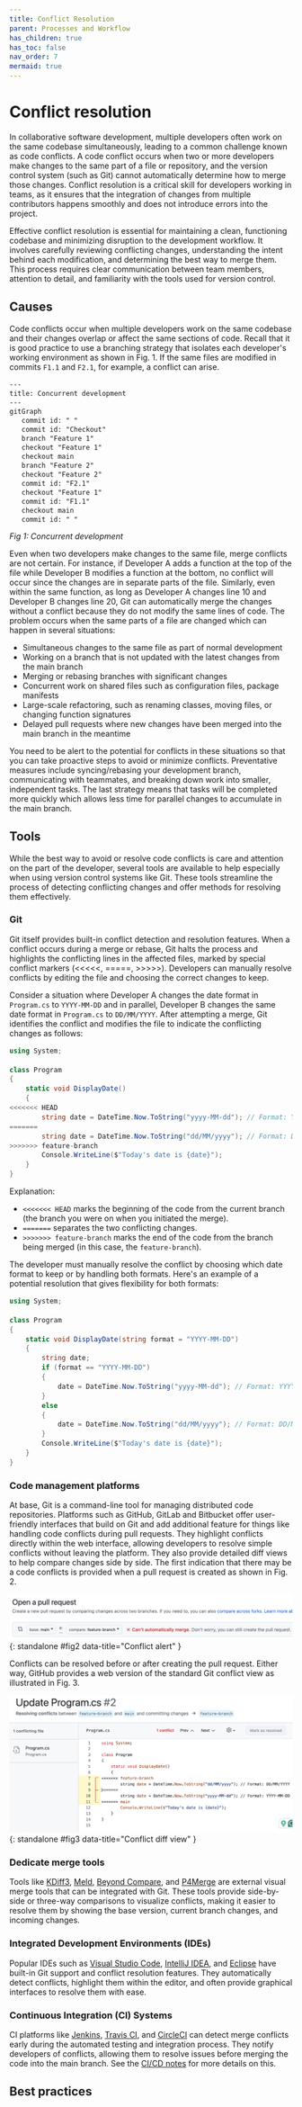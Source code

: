 ```yaml
---
title: Conflict Resolution
parent: Processes and Workflow
has_children: true
has_toc: false
nav_order: 7
mermaid: true
---
```


# Conflict resolution

In collaborative software development, multiple developers often work on the same codebase 
simultaneously, leading to a common challenge known as code conflicts. A code conflict occurs 
when two or more developers make changes to the same part of a file or repository, and the 
version control system (such as Git) cannot automatically determine how to merge those changes. 
Conflict resolution is a critical skill for developers working in teams, as it ensures that the 
integration of changes from multiple contributors happens smoothly and does not introduce errors 
into the project.

Effective conflict resolution is essential for maintaining a clean, functioning codebase and 
minimizing disruption to the development workflow. It involves carefully reviewing conflicting 
changes, understanding the intent behind each modification, and determining the best way to 
merge them. This process requires clear communication between team members, attention to detail, 
and familiarity with the tools used for version control.

## Causes

Code conflicts occur when multiple developers work on the same codebase and their changes overlap 
or affect the same sections of code. Recall that it is good practice to use a branching strategy
that isolates each developer's working environment as shown in Fig. 1. If the same files are 
modified in commits `F1.1` and `F2.1`, for example, a conflict can arise.

``` mermaid
---
title: Concurrent development
---
gitGraph
   commit id: " "
   commit id: "Checkout"
   branch "Feature 1"
   checkout "Feature 1"
   checkout main
   branch "Feature 2"
   checkout "Feature 2"
   commit id: "F2.1"
   checkout "Feature 1"
   commit id: "F1.1"
   checkout main
   commit id: " "
```

*Fig 1: Concurrent development*

Even when two developers make changes to the same file, merge conflicts are not certain. For 
instance, if Developer A adds a function at the top of the file while Developer B modifies a 
function at the bottom, no conflict will occur since the changes are in separate parts of the 
file. Similarly, even within the same function, as long as Developer A changes line 10 and 
Developer B changes line 20, Git can automatically merge the changes without a conflict because 
they do not modify the same lines of code. The problem occurs when the same parts of a file are
changed which can happen in several situations:

* Simultaneous changes to the same file as part of normal development
* Working on a branch that is not updated with the latest changes from the main branch
* Merging or rebasing branches with significant changes
* Concurrent work on shared files such as configuration files, package manifests
* Large-scale refactoring, such as renaming classes, moving files, or changing function signatures
* Delayed pull requests where new changes have been merged into the main branch in the meantime

You need to be alert to the potential for conflicts in these situations so that you can take 
proactive steps to avoid or minimize conflicts. Preventative measures include syncing/rebasing 
your development branch, communicating with teammates, and breaking down work into smaller, 
independent tasks. The last strategy means that tasks will be completed more quickly which allows
less time for parallel changes to accumulate in the main branch.

## Tools

While the best way to avoid or resolve code conflicts is care and attention on the part of the
developer, several tools are available to help especially when using version control systems like 
Git. These tools streamline the process of detecting conflicting changes and offer methods for 
resolving them effectively.

### Git

Git itself provides built-in conflict detection and resolution features. When a conflict occurs 
during a merge or rebase, Git halts the process and highlights the conflicting lines in the 
affected files, marked by special conflict markers (<<<<<, =====, >>>>>). Developers can manually 
resolve conflicts by editing the file and choosing the correct changes to keep.

Consider a situation where Developer A changes the date format in `Program.cs` to `YYYY-MM-DD`
and in parallel, Developer B changes the same date format in `Program.cs` to `DD/MM/YYYY`. After 
attempting a merge, Git identifies the conflict and modifies the file to indicate the conflicting 
changes as follows:

```c#
using System;

class Program
{
    static void DisplayDate()
    {
<<<<<<< HEAD
        string date = DateTime.Now.ToString("yyyy-MM-dd"); // Format: YYYY-MM-DD
=======
        string date = DateTime.Now.ToString("dd/MM/yyyy"); // Format: DD/MM/YYYY
>>>>>>> feature-branch
        Console.WriteLine($"Today's date is {date}");
    }
}
```

Explanation:

* `<<<<<<< HEAD` marks the beginning of the code from the current branch (the branch you were on 
  when you initiated the merge).
* `=======` separates the two conflicting changes.
* `>>>>>>> feature-branch` marks the end of the code from the branch being merged (in this case, 
  the `feature-branch`).

The developer must manually resolve the conflict by choosing which date format to keep or by 
handling both formats. Here's an example of a potential resolution that gives flexibility for 
both formats:

```c#
using System;

class Program
{
    static void DisplayDate(string format = "YYYY-MM-DD")
    {
        string date;
        if (format == "YYYY-MM-DD")
        {
            date = DateTime.Now.ToString("yyyy-MM-dd"); // Format: YYYY-MM-DD
        }
        else
        {
            date = DateTime.Now.ToString("dd/MM/yyyy"); // Format: DD/MM/YYYY
        }
        Console.WriteLine($"Today's date is {date}");
    }
}
```

### Code management platforms

At base, Git is a command-line tool for managing distributed code repositories. Platforms such 
as GitHub, GitLab and Bitbucket offer user-friendly interfaces that build on Git and add 
additional feature for things like handling code conflicts during pull requests. They highlight 
conflicts directly within the web interface, allowing developers to resolve simple conflicts 
without leaving the platform. They also provide detailed diff views to help compare changes side 
by side. The first indication that there may be a code conflicts is provided when a pull request
is created as shown in Fig. 2.

![Fig. 2. Conflict alert](images/conflict_pr.png){: standalone #fig2 data-title="Conflict alert" }

Conflicts can be resolved before or after creating the pull request. Either way, GitHub provides
a web version of the standard Git conflict view as illustrated in Fig. 3.

![Fig. 3. Conflict diff view](images/conflict_diff.png){: standalone #fig3 data-title="Conflict diff view" }

### Dedicate merge tools

Tools like [KDiff3](https://kdiff3.sourceforge.net/), [Meld](https://meldmerge.org/), 
[Beyond Compare](https://www.scootersoftware.com/home), and 
[P4Merge](https://www.perforce.com/products/helix-core-apps/merge-diff-tool-p4merge) are 
external visual merge tools that can be integrated with Git. These tools provide side-by-side or 
three-way comparisons to visualize conflicts, making it easier to resolve them by showing the 
base version, current branch changes, and incoming changes.

### Integrated Development Environments (IDEs)

Popular IDEs such as [Visual Studio Code](https://code.visualstudio.com/docs/sourcecontrol/overview), 
[IntelliJ IDEA](https://www.jetbrains.com/help/idea/comparing-files-and-folders.html), and 
[Eclipse](https://help.eclipse.org/latest/index.jsp?topic=%2Forg.eclipse.platform.doc.user%2Ftasks%2Ftasks-113b.htm) 
have built-in Git support and conflict resolution features. They automatically detect conflicts, 
highlight them within the editor, and often provide graphical interfaces to resolve them with ease.

### Continuous Integration (CI) Systems

CI platforms like [Jenkins](https://www.jenkins.io/), [Travis CI](https://www.travis-ci.com/), 
and [CircleCI](https://circleci.com/) can detect merge conflicts early during the automated 
testing and integration process. They notify developers of conflicts, allowing them to resolve 
issues before merging the code into the main branch. See the [CI/CD notes](../unit6_ci_cd) for
more details on this.

## Best practices

